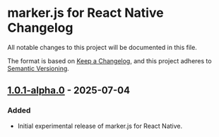 # marker.js for React Native Changelog

All notable changes to this project will be documented in this file.

The format is based on [Keep a Changelog](https://keepachangelog.com/en/1.0.0/),
and this project adheres to [Semantic Versioning](https://semver.org/spec/v2.0.0.html).

## [1.0.1-alpha.0] - 2025-07-04

### Added

- Initial experimental release of marker.js for React Native.

[1.0.1-alpha.0]: https://github.com/ailon/react-native-markerjs/releases/tag/v1.0.0-alpha.0
